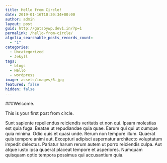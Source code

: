 ```yaml
---
title: Hello from Circle!
date: 2019-01-16T10:30:34+00:00
author: admin
layout: post
guid: http://gatsbywp.dev1.in/?p=1
permalink: /hello-from-circle/
algolia_searchable_posts_records_count:
  - "1"
categories:
  - Uncategorized
  - Jekyll
tags:
  - blogs
  - Hello
  - wordpress
image: assets/images/6.jpg
featured: false
hidden: false
---
```

###Welcome. 

This is your first post from circle.

Sunt sapiente repellendus reiciendis veritatis et non qui. Ipsam molestias est quia fuga. Beatae ut repudiandae quia quae. Earum qui qui ut cumque quia minima. Odio quis et quasi unde. Rerum non tempore illum. Quaerat quis tempore animi aut. Excepturi adipisci aspernatur architecto voluptatum impedit delectus. Pariatur harum rerum autem ut porro reiciendis culpa. Aut atque iusto ipsa quaerat placeat tempore et asperiores. Numquam quisquam optio tempora possimus qui accusantium quia.